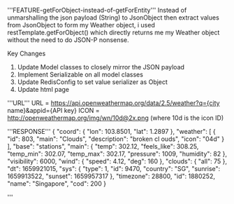 '''FEATURE-getForObject-instead-of-getForEntity'''
Instead of unmarshalling the json payload (String) to JsonObject then extract values
from JsonObject to form my Weather object, i used restTemplate.getForObject() which 
directly returns me my Weather object without the need to do JSON-P nonsense. 

Key Changes
1. Update Model classes to closely mirror the JSON payload
2. Implement Serializable on all model classes
3. Update RedisConfig to set value serializer as Object
4. Update html page

'''URL'''
URL = https://api.openweathermap.org/data/2.5/weather?q={city name}&appid={API key}
ICON = http://openweathermap.org/img/wn/10d@2x.png (where 10d is the icon ID)

'''RESPONSE'''
{
    "coord": {
        "lon": 103.8501,
        "lat": 1.2897
    },
    "weather": [
        {
            "id": 803,
            "main": "Clouds",
            "description": "broken cl ouds",
            "icon": "04d"
        }
    ],
    "base": "stations",
    "main": {
        "temp": 302.12,
        "feels_like": 308.25,
        "temp_min": 302.07,
        "temp_max": 302.17,
        "pressure": 1009,
        "humidity": 82
    },
    "visibility": 6000,
    "wind": {
        "speed": 4.12,
        "deg": 160
    },
    "clouds": {
        "all": 75
    },
    "dt": 1659921015,
    "sys": {
        "type": 1,
        "id": 9470,
        "country": "SG",
        "sunrise": 1659913522,
        "sunset": 1659957317
    },
    "timezone": 28800,
    "id": 1880252,
    "name": "Singapore",
    "cod": 200
}

'''